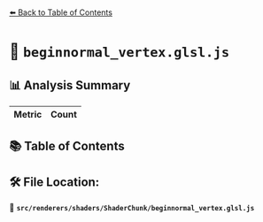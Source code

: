 [⬅️ Back to Table of Contents](../../../../index.md)

# 📄 `beginnormal_vertex.glsl.js`

## 📊 Analysis Summary

| Metric | Count |
|--------|-------|

## 📚 Table of Contents


## 🛠️ File Location:
📂 **`src/renderers/shaders/ShaderChunk/beginnormal_vertex.glsl.js`**